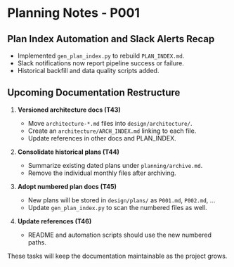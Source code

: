# Planning Notes - P001

## Plan Index Automation and Slack Alerts Recap
- Implemented `gen_plan_index.py` to rebuild `PLAN_INDEX.md`.
- Slack notifications now report pipeline success or failure.
- Historical backfill and data quality scripts added.

## Upcoming Documentation Restructure
1. **Versioned architecture docs (T43)**
   - Move `architecture-*.md` files into `design/architecture/`.
   - Create an `architecture/ARCH_INDEX.md` linking to each file.
   - Update references in other docs and PLAN_INDEX.

2. **Consolidate historical plans (T44)**
   - Summarize existing dated plans under `planning/archive.md`.
   - Remove the individual monthly files after archiving.

3. **Adopt numbered plan docs (T45)**
   - New plans will be stored in `design/plans/` as `P001.md`, `P002.md`, ...
   - Update `gen_plan_index.py` to scan the numbered files as well.

4. **Update references (T46)**
   - README and automation scripts should use the new numbered paths.

These tasks will keep the documentation maintainable as the project grows.

